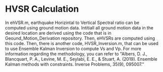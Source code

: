 # HVSR Calculation

In ehVSR.m, earthquake Horizintal to Vertical Spectral ratio can be computed using ground motion data. Intitiall all ground motion data in the desired location are derived using the code that is in Geound_Motion_Derivation repository. Then, eHVSRs are computed using this code.
Then, there is another code, HVSR_Inversion.m, that can be used to use Ensemble Kalman Inversion to compute Vs and Vp. For more information regarding the methodology, you can refer to "Albers, D. J., Blancquart, P. A., Levine, M. E., Seylabi, E. E., & Stuart, A. (2019). Ensemble Kalman methods with constraints. Inverse Problems, 35(9), 095007."
